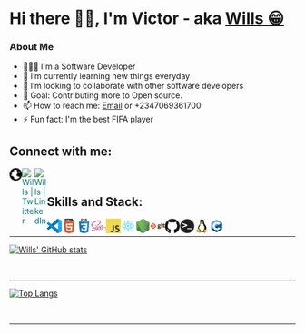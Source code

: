 # Hi there 👋🏽, I'm Victor - aka [Wills 😁][website]

### About Me
- 🙎🏽‍♂️ I'm a Software Developer
- 🌱 I’m currently learning new things everyday
- 👯 I’m looking to collaborate with other software developers
- 🥅 Goal: Contributing more to Open source.
- 📫 How to reach me: [Email][email] or +2347069361700
- ⚡ Fun fact: I'm the best FIFA player

## Connect with me:

[<img align="left" alt="Wills | Twitter" width="22px" style="color:#007679" src="https://raw.githubusercontent.com/iconic/open-iconic/master/svg/globe.svg" />][website]
[<img align="left" alt="Wills | Twitter" width="22px" style="color:#007679" src="https://cdn.jsdelivr.net/npm/simple-icons@v3/icons/twitter.svg" />][twitter]
[<img align="left" alt="Wills | LinkedIn" width="22px" style="color:#007679" src="https://cdn.jsdelivr.net/npm/simple-icons@v3/icons/linkedin.svg" />][linkedin]

<br/>

## Skills and Stack:

[<img align="left" alt="Visual Studio Code" width="26px" src="https://raw.githubusercontent.com/github/explore/80688e429a7d4ef2fca1e82350fe8e3517d3494d/topics/visual-studio-code/visual-studio-code.png" />][VisualStudio]
[<img align="left" alt="HTML5" width="26px" src="https://raw.githubusercontent.com/github/explore/80688e429a7d4ef2fca1e82350fe8e3517d3494d/topics/html/html.png" />][HTML]
[<img align="left" alt="CSS3" width="26px" src="https://raw.githubusercontent.com/github/explore/80688e429a7d4ef2fca1e82350fe8e3517d3494d/topics/css/css.png" />][CSS]
[<img align="left" alt="SASS" width="26px" src="https://raw.githubusercontent.com/github/explore/80688e429a7d4ef2fca1e82350fe8e3517d3494d/topics/sass/sass.png" />][SCSS]
[<img align="left" alt="JavaScript" width="26px" src="https://raw.githubusercontent.com/github/explore/80688e429a7d4ef2fca1e82350fe8e3517d3494d/topics/javascript/javascript.png" />][Javascript]
[<img align="left" alt="React" width="26px" src="https://raw.githubusercontent.com/github/explore/80688e429a7d4ef2fca1e82350fe8e3517d3494d/topics/react/react.png" />][React]
[<img align="left" alt="Nodejs" width="26px" src="https://raw.githubusercontent.com/github/explore/80688e429a7d4ef2fca1e82350fe8e3517d3494d/topics/nodejs/nodejs.png" />][Nodejs]
[<img align="left" alt="Git" width="26px" src="https://raw.githubusercontent.com/github/explore/80688e429a7d4ef2fca1e82350fe8e3517d3494d/topics/git/git.png" />][Git]
[<img align="left" alt="Github" width="26px" src="https://raw.githubusercontent.com/github/explore/78df643247d429f6cc873026c0622819ad797942/topics/github/github.png" />][Github]
[<img align="left" alt="Terminal" width="26px" src="https://raw.githubusercontent.com/github/explore/80688e429a7d4ef2fca1e82350fe8e3517d3494d/topics/terminal/terminal.png" />][HTML]
[<img align="left" alt="Linux" width="26px" src="https://raw.githubusercontent.com/github/explore/80688e429a7d4ef2fca1e82350fe8e3517d3494d/topics/linux/linux.png" />][HTML]
[<img align="left" alt="C" width="26px" src="https://raw.githubusercontent.com/github/explore/80688e429a7d4ef2fca1e82350fe8e3517d3494d/topics/c/c.png" />][CSS]

<br/>

---

[![Wills' GitHub stats](https://github-readme-stats.vercel.app/api?username=wills-dev&show_icons=true)](https://github.com/wills-dev/github-readme-stats)

<br/>

---

[![Top Langs](https://github-readme-stats.vercel.app/api/top-langs/?username=wills-dev)](https://github.com/wills-dev/github-readme-stats)

<br/>

---

<br/>
<br/>

[website]: https://willsdev.netlify.app/
[twitter]: https://https://twitter.com/Willsssss_
[email]: mailto:ejioguvictor6@gmail.com
[linkedin]:https://www.linkedin.com/in/ejiogu-victor-4b594916a
[VisualStudio]: https://code.visualstudio.com/
[HTML]: https://developer.mozilla.org/
[CSS]: https//w3schools.com/
[SCSS]: https//w3schools.com/
[Javascript]: https://developer.mozilla.org/
[React]: https://create-react-app.dev/docs/getting-started/
[Nodejs]: https://nodejs.org/
[Git]: https://git-scm.com/
[Github]: https://github.com/

<!--
**Wills-dev/Wills-dev** is a ✨ _special_ ✨ repository because its `README.md` (this file) appears on your GitHub profile.

Here are some ideas to get you started:

- 🔭 I’m currently working on ...
- 🌱 I’m currently learning ...
- 👯 I’m looking to collaborate on ...
- 🤔 I’m looking for help with ...
- 💬 Ask me about ...
- 📫 How to reach me: ...
- 😄 Pronouns: ...
- ⚡ Fun fact: ...
-->
